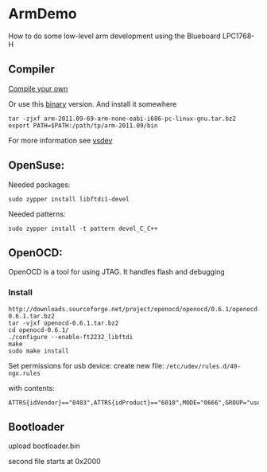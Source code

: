 # ArmDemo

How to do some low-level arm development using the Blueboard LPC1768-H

## Compiler


[Compile your own](http://www.arklyffe.com/main/2010/08/29/arm-gcc-toolchain-build/ )


Or use this [binary](https://sourcery.mentor.com/GNUToolchain/package9740/public/arm-none-eabi/arm-2011.09-69-arm-none-eabi-i686-pc-linux-gnu.tar.bz2) version.
And install it somewhere

	tar -zjxf arm-2011.09-69-arm-none-eabi-i686-pc-linux-gnu.tar.bz2
	export PATH=$PATH:/path/tp/arm-2011.09/bin

For more information see [vsdev][vsdev]

## OpenSuse:

Needed packages:

    sudo zypper install libftdi1-devel

Needed patterns:

	sudo zypper install -t pattern devel_C_C++


## OpenOCD:

OpenOCD is a tool for using JTAG. It handles flash and debugging

### Install

	http://downloads.sourceforge.net/project/openocd/openocd/0.6.1/openocd-0.6.1.tar.bz2
	tar -vjxf openocd-0.6.1.tar.bz2
	cd openocd-0.6.1/
	./configure --enable-ft2232_libftdi
	make
	sudo make install

Set permissions for usb device:
create new file: `/etc/udev/rules.d/40-ngx.rules`

with contents:

	ATTRS{idVendor}=="0403",ATTRS{idProduct}=="6010",MODE="0666",GROUP="users"


## Bootloader

upload bootloader.bin

second file starts at 0x2000


[vsdev]: http://dev.frozeneskimo.com/notes/cortex_cmsis/
